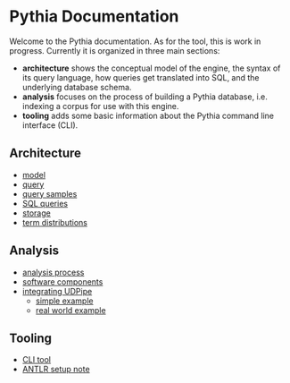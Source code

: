 # Pythia Documentation

Welcome to the Pythia documentation. As for the tool, this is work in progress. Currently it is organized in three main sections:

- **architecture** shows the conceptual model of the engine, the syntax of its query language, how queries get translated into SQL, and the underlying database schema.
- **analysis** focuses on the process of building a Pythia database, i.e. indexing a corpus for use with this engine.
- **tooling** adds some basic information about the Pythia command line interface (CLI).

## Architecture

- [model](model.md)
- [query](query.md)
- [query samples](query-samples.md)
- [SQL queries](sql.md)
- [storage](storage.md)
- [term distributions](term-list.md)

## Analysis

- [analysis process](analysis.md)
- [software components](components.md)
- [integrating UDPipe](udp.md)
  - [simple example](example.md)
  - [real world example](example-ac.md)

## Tooling

- [CLI tool](cli.md)
- [ANTLR setup note](antlr.md)
